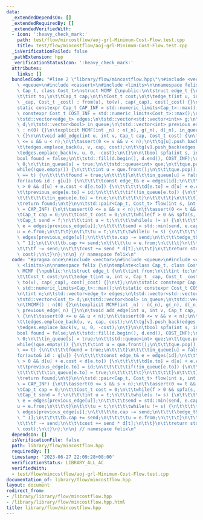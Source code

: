 ```yaml
---
data:
  _extendedDependsOn: []
  _extendedRequiredBy: []
  _extendedVerifiedWith:
  - icon: ':heavy_check_mark:'
    path: test/flow/mincostflow/aoj-grl-Minimum-Cost-Flow.test.cpp
    title: test/flow/mincostflow/aoj-grl-Minimum-Cost-Flow.test.cpp
  _isVerificationFailed: false
  _pathExtension: hpp
  _verificationStatusIcon: ':heavy_check_mark:'
  attributes:
    links: []
  bundledCode: "#line 2 \"library/flow/mincostflow.hpp\"\n#include <vector>\n#include\
    \ <queue>\n#include <cassert>\n#include <limits>\n\nnamespace felix {\n\ntemplate<class\
    \ Cap_t, class Cost_t>\nstruct MCMF {\npublic:\n\tstruct edge_t {\n\t\tint from;\n\
    \t\tint to;\n\t\tCap_t cap;\n\t\tCost_t cost;\n\t\tedge_t(int u, int v, Cap_t\
    \ _cap, Cost_t _cost) : from(u), to(v), cap(_cap), cost(_cost) {}\n\t};\n\n\t\
    static constexpr Cap_t CAP_INF = std::numeric_limits<Cap_t>::max();\n\tstatic\
    \ constexpr Cost_t COST_INF = std::numeric_limits<Cost_t>::max();\n\n\tint n;\n\
    \tstd::vector<edge_t> edges;\n\tstd::vector<std::vector<int>> g;\n\tstd::vector<Cost_t>\
    \ d;\n\tstd::vector<bool> in_queue;\n\tstd::vector<int> previous_edge;\n\n\tMCMF()\
    \ : n(0) {}\n\texplicit MCMF(int _n) : n(_n), g(_n), d(_n), in_queue(_n), previous_edge(_n)\
    \ {}\n\n\tvoid add_edge(int u, int v, Cap_t cap, Cost_t cost) {\n\t\tassert(0\
    \ <= u && u < n);\n\t\tassert(0 <= v && v < n);\n\t\tg[u].push_back(edges.size());\n\
    \t\tedges.emplace_back(u, v, cap, cost);\n\t\tg[v].push_back(edges.size());\n\t\
    \tedges.emplace_back(v, u, 0, -cost);\n\t}\n\n\tbool spfa(int s, int t) {\n\t\t\
    bool found = false;\n\t\tstd::fill(d.begin(), d.end(), COST_INF);\n\t\td[s] =\
    \ 0;\n\t\tin_queue[s] = true;\n\t\tstd::queue<int> que;\n\t\tque.push(s);\n\t\t\
    while(!que.empty()) {\n\t\t\tint u = que.front();\n\t\t\tque.pop();\n\t\t\tif(u\
    \ == t) {\n\t\t\t\tfound = true;\n\t\t\t}\n\t\t\tin_queue[u] = false;\n\t\t\t\
    for(auto& id : g[u]) {\n\t\t\t\tconst edge_t& e = edges[id];\n\t\t\t\tif(e.cap\
    \ > 0 && d[u] + e.cost < d[e.to]) {\n\t\t\t\t\td[e.to] = d[u] + e.cost;\n\t\t\t\
    \t\tprevious_edge[e.to] = id;\n\t\t\t\t\tif(!in_queue[e.to]) {\n\t\t\t\t\t\tque.push(e.to);\n\
    \t\t\t\t\t\tin_queue[e.to] = true;\n\t\t\t\t\t}\n\t\t\t\t}\n\t\t\t}\n\t\t}\n\t\
    \treturn found;\n\t}\n\n\tstd::pair<Cap_t, Cost_t> flow(int s, int t, Cap_t f\
    \ = CAP_INF) {\n\t\tassert(0 <= s && s < n);\n\t\tassert(0 <= t && t < n);\n\t\
    \tCap_t cap = 0;\n\t\tCost_t cost = 0;\n\t\twhile(f > 0 && spfa(s, t)) {\n\t\t\
    \tCap_t send = f;\n\t\t\tint u = t;\n\t\t\twhile(u != s) {\n\t\t\t\tconst edge_t&\
    \ e = edges[previous_edge[u]];\n\t\t\t\tsend = std::min(send, e.cap);\n\t\t\t\t\
    u = e.from;\n\t\t\t}\n\t\t\tu = t;\n\t\t\twhile(u != s) {\n\t\t\t\tedge_t& e =\
    \ edges[previous_edge[u]];\n\t\t\t\te.cap -= send;\n\t\t\t\tedge_t& b = edges[previous_edge[u]\
    \ ^ 1];\n\t\t\t\tb.cap += send;\n\t\t\t\tu = e.from;\n\t\t\t}\n\t\t\tcap += send;\n\
    \t\t\tf -= send;\n\t\t\tcost += send * d[t];\n\t\t}\n\t\treturn std::make_pair(cap,\
    \ cost);\n\t}\n};\n\n} // namespace felix\n"
  code: "#pragma once\n#include <vector>\n#include <queue>\n#include <cassert>\n#include\
    \ <limits>\n\nnamespace felix {\n\ntemplate<class Cap_t, class Cost_t>\nstruct\
    \ MCMF {\npublic:\n\tstruct edge_t {\n\t\tint from;\n\t\tint to;\n\t\tCap_t cap;\n\
    \t\tCost_t cost;\n\t\tedge_t(int u, int v, Cap_t _cap, Cost_t _cost) : from(u),\
    \ to(v), cap(_cap), cost(_cost) {}\n\t};\n\n\tstatic constexpr Cap_t CAP_INF =\
    \ std::numeric_limits<Cap_t>::max();\n\tstatic constexpr Cost_t COST_INF = std::numeric_limits<Cost_t>::max();\n\
    \n\tint n;\n\tstd::vector<edge_t> edges;\n\tstd::vector<std::vector<int>> g;\n\
    \tstd::vector<Cost_t> d;\n\tstd::vector<bool> in_queue;\n\tstd::vector<int> previous_edge;\n\
    \n\tMCMF() : n(0) {}\n\texplicit MCMF(int _n) : n(_n), g(_n), d(_n), in_queue(_n),\
    \ previous_edge(_n) {}\n\n\tvoid add_edge(int u, int v, Cap_t cap, Cost_t cost)\
    \ {\n\t\tassert(0 <= u && u < n);\n\t\tassert(0 <= v && v < n);\n\t\tg[u].push_back(edges.size());\n\
    \t\tedges.emplace_back(u, v, cap, cost);\n\t\tg[v].push_back(edges.size());\n\t\
    \tedges.emplace_back(v, u, 0, -cost);\n\t}\n\n\tbool spfa(int s, int t) {\n\t\t\
    bool found = false;\n\t\tstd::fill(d.begin(), d.end(), COST_INF);\n\t\td[s] =\
    \ 0;\n\t\tin_queue[s] = true;\n\t\tstd::queue<int> que;\n\t\tque.push(s);\n\t\t\
    while(!que.empty()) {\n\t\t\tint u = que.front();\n\t\t\tque.pop();\n\t\t\tif(u\
    \ == t) {\n\t\t\t\tfound = true;\n\t\t\t}\n\t\t\tin_queue[u] = false;\n\t\t\t\
    for(auto& id : g[u]) {\n\t\t\t\tconst edge_t& e = edges[id];\n\t\t\t\tif(e.cap\
    \ > 0 && d[u] + e.cost < d[e.to]) {\n\t\t\t\t\td[e.to] = d[u] + e.cost;\n\t\t\t\
    \t\tprevious_edge[e.to] = id;\n\t\t\t\t\tif(!in_queue[e.to]) {\n\t\t\t\t\t\tque.push(e.to);\n\
    \t\t\t\t\t\tin_queue[e.to] = true;\n\t\t\t\t\t}\n\t\t\t\t}\n\t\t\t}\n\t\t}\n\t\
    \treturn found;\n\t}\n\n\tstd::pair<Cap_t, Cost_t> flow(int s, int t, Cap_t f\
    \ = CAP_INF) {\n\t\tassert(0 <= s && s < n);\n\t\tassert(0 <= t && t < n);\n\t\
    \tCap_t cap = 0;\n\t\tCost_t cost = 0;\n\t\twhile(f > 0 && spfa(s, t)) {\n\t\t\
    \tCap_t send = f;\n\t\t\tint u = t;\n\t\t\twhile(u != s) {\n\t\t\t\tconst edge_t&\
    \ e = edges[previous_edge[u]];\n\t\t\t\tsend = std::min(send, e.cap);\n\t\t\t\t\
    u = e.from;\n\t\t\t}\n\t\t\tu = t;\n\t\t\twhile(u != s) {\n\t\t\t\tedge_t& e =\
    \ edges[previous_edge[u]];\n\t\t\t\te.cap -= send;\n\t\t\t\tedge_t& b = edges[previous_edge[u]\
    \ ^ 1];\n\t\t\t\tb.cap += send;\n\t\t\t\tu = e.from;\n\t\t\t}\n\t\t\tcap += send;\n\
    \t\t\tf -= send;\n\t\t\tcost += send * d[t];\n\t\t}\n\t\treturn std::make_pair(cap,\
    \ cost);\n\t}\n};\n\n} // namespace felix\n"
  dependsOn: []
  isVerificationFile: false
  path: library/flow/mincostflow.hpp
  requiredBy: []
  timestamp: '2023-06-27 22:09:28+08:00'
  verificationStatus: LIBRARY_ALL_AC
  verifiedWith:
  - test/flow/mincostflow/aoj-grl-Minimum-Cost-Flow.test.cpp
documentation_of: library/flow/mincostflow.hpp
layout: document
redirect_from:
- /library/library/flow/mincostflow.hpp
- /library/library/flow/mincostflow.hpp.html
title: library/flow/mincostflow.hpp
---
```


